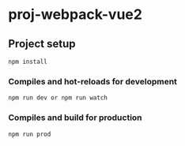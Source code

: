 # proj-webpack-vue2

## Project setup

```
npm install
```

### Compiles and hot-reloads for development

```
npm run dev or npm run watch
```

### Compiles and build for production

```
npm run prod
```
